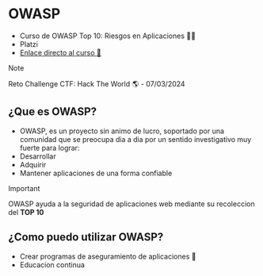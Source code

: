 # OWASP
* Curso de OWASP Top 10: Riesgos en Aplicaciones 👩‍💻 
* Platzi
* [Enlace directo al curso 💚](https://platzi.com/cursos/owasp-top-10/?notification_id=4555245#prices)

> [!NOTE]
> Reto Challenge CTF: Hack The World 🌎 -  07/03/2024

## ¿Que es OWASP?
* OWASP, es un proyecto sin animo de lucro, soportado por una comunidad que se preocupa dia a dia por un sentido investigativo muy fuerte para lograr: <br>
* Desarrollar
* Adquirir
* Mantener aplicaciones de una forma confiable

> [!IMPORTANT]
> OWASP ayuda a la seguridad de aplicaciones web mediante su recoleccion del <strong>TOP 10</strong>

## ¿Como puedo utilizar OWASP?
* Crear programas de aseguramiento de aplicaciones 🌟
* Educacion continua
